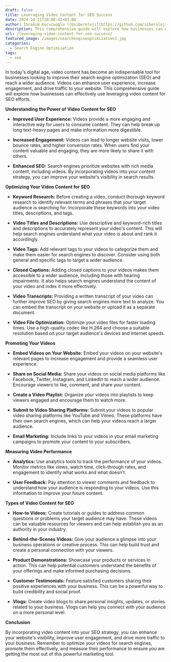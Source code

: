 ```yaml
---
draft: false
title: Leveraging Video Content for SEO Success
date: 2024-10-21T20:08:42+03:00
author: İbrahim Korucuoğlu ([@siberoloji](https://github.com/siberoloji))
description: This comprehensive guide will explore how businesses can effectively use leveraging video content for SEO efforts.
url: /leveraging-video-content-for-seo-success/
featured_image: /images/searchengineoptimization1.jpg
categories:
  - Search Engine Optimisation
tags:
  - seo
---
```



In today's digital age, video content has become an indispensable tool for businesses looking to improve their search engine optimization (SEO) and reach a wider audience. Videos can enhance user experience, increase engagement, and drive traffic to your website. This comprehensive guide will explore how businesses can effectively use leveraging video content for SEO efforts.



**Understanding the Power of Video Content for SEO**


* **Improved User Experience:** Videos provide a more engaging and interactive way for users to consume content. They can help break up long text-heavy pages and make information more digestible.

* **Increased Engagement:** Videos can lead to longer website visits, lower bounce rates, and higher conversion rates. When users find your content valuable and engaging, they are more likely to share it with others.

* **Enhanced SEO:** Search engines prioritize websites with rich media content, including videos. By incorporating videos into your content strategy, you can improve your website's visibility in search results.




**Optimizing Your Video Content for SEO**


* **Keyword Research:** Before creating a video, conduct thorough keyword research to identify relevant terms and phrases that your target audience is searching for. Incorporate these keywords into your video titles, descriptions, and tags.

* **Video Titles and Descriptions:** Use descriptive and keyword-rich titles and descriptions to accurately represent your video's content. This will help search engines understand what your video is about and rank it accordingly.

* **Video Tags:** Add relevant tags to your videos to categorize them and make them easier for search engines to discover. Consider using both general and specific tags to target a wider audience.

* **Closed Captions:** Adding closed captions to your videos makes them accessible to a wider audience, including those with hearing impairments. It also helps search engines understand the content of your video and index it more effectively.

* **Video Transcripts:** Providing a written transcript of your video can further improve SEO by giving search engines more text to analyze. You can embed the transcript on your website or upload it as a separate document.

* **Video File Optimization:** Optimize your video files for faster loading times. Use a high-quality codec like H.264 and choose a suitable resolution based on your target audience's devices and internet speeds.




**Promoting Your Videos**


* **Embed Videos on Your Website:** Embed your videos on your website's relevant pages to increase engagement and provide a seamless user experience.

* **Share on Social Media:** Share your videos on social media platforms like Facebook, Twitter, Instagram, and LinkedIn to reach a wider audience. Encourage viewers to like, comment, and share your content.

* **Create a Video Playlist:** Organize your videos into playlists to keep viewers engaged and encourage them to watch more.

* **Submit to Video Sharing Platforms:** Submit your videos to popular video sharing platforms like YouTube and Vimeo. These platforms have their own search engines, which can help your videos reach a larger audience.

* **Email Marketing:** Include links to your videos in your email marketing campaigns to promote your content to your subscribers.




**Measuring Video Performance**


* **Analytics:** Use analytics tools to track the performance of your videos. Monitor metrics like views, watch time, click-through rates, and engagement to identify what works and what doesn't.

* **User Feedback:** Pay attention to viewer comments and feedback to understand how your audience is responding to your videos. Use this information to improve your future content.




**Types of Video Content for SEO**


* **How-to Videos:** Create tutorials or guides to address common questions or problems your target audience may have. These videos can be valuable resources for viewers and can help establish you as an authority in your industry.

* **Behind-the-Scenes Videos:** Give your audience a glimpse into your business operations or creative process. This can help build trust and create a personal connection with your viewers.

* **Product Demonstrations:** Showcase your products or services in action. This can help potential customers understand the benefits of your offerings and make informed purchasing decisions.

* **Customer Testimonials:** Feature satisfied customers sharing their positive experiences with your business. This can be a powerful way to build credibility and social proof.

* **Vlogs:** Create video blogs to share personal insights, updates, or stories related to your business. Vlogs can help you connect with your audience on a more personal level.




**Conclusion**



By incorporating video content into your SEO strategy, you can enhance your website's visibility, improve user engagement, and drive more traffic to your business. Remember to optimize your videos for search engines, promote them effectively, and measure their performance to ensure you are getting the most out of this powerful marketing tool.
